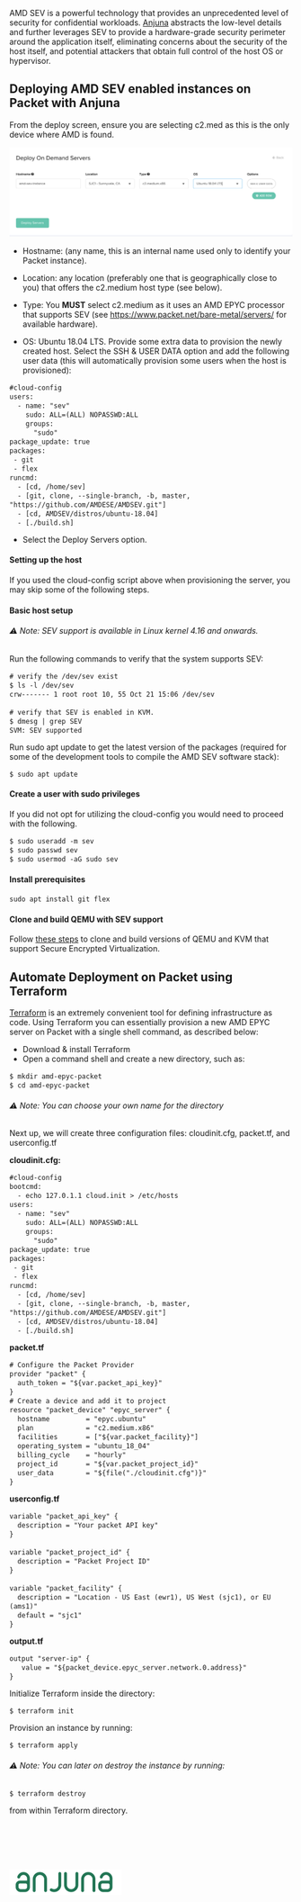 <!--
<meta>
{
    "title":"AMD Sev with Anjuna",
    "description":"Deploying AMD SEV with Anjuna",
    "author":"Mo Lawler",
    "github":"usrdev",
    "email":"mo@packet.com",
    "tag":["AMD", "SEV"]
}
</meta>
-->

AMD SEV is a powerful technology that provides an unprecedented level of security for confidential workloads. [Anjuna](http://.anjuna.io) abstracts the low-level details and further leverages SEV to provide a hardware-grade security perimeter around the application itself, eliminating concerns about the security of the host itself, and potential attackers that obtain full control of the host OS or hypervisor.

## Deploying AMD SEV enabled instances on Packet with Anjuna

From the deploy screen, ensure you are selecting c2.med as this is the only device where AMD is found.

![deploy-amd](/images/amd-sev/deploy-amd.png)

* Hostname: (any name, this is an internal name used only to identify your Packet instance).

* Location: any location (preferably one that is geographically close to you) that offers the c2.medium host type (see below).

* Type: You **MUST** select c2.medium as it uses an AMD EPYC processor that supports SEV (see https://www.packet.net/bare-metal/servers/ for available hardware).

* OS: Ubuntu 18.04 LTS.
    Provide some extra data to provision the newly created host. Select the SSH & USER DATA option and add the following user data (this will automatically provision some users when the host is provisioned):


```
#cloud-config
users:
  - name: "sev"
    sudo: ALL=(ALL) NOPASSWD:ALL
    groups:
      "sudo"
package_update: true
packages:
 - git
 - flex
runcmd:
  - [cd, /home/sev]
  - [git, clone, --single-branch, -b, master, "https://github.com/AMDESE/AMDSEV.git"]
  - [cd, AMDSEV/distros/ubuntu-18.04]
  - [./build.sh]
```
* Select the Deploy Servers option.


#### Setting up the host

If you used the cloud-config script above when provisioning the server, you may skip some of the following steps.

#### Basic host setup

###### ⚠️ Note: SEV support is available in Linux kernel 4.16 and onwards.

Run the following commands to verify that the system supports SEV:

```
# verify the /dev/sev exist
$ ls -l /dev/sev
crw------- 1 root root 10, 55 Oct 21 15:06 /dev/sev

# verify that SEV is enabled in KVM.
$ dmesg | grep SEV
SVM: SEV supported
```
Run sudo apt update to get the latest version of the packages (required for some of the development tools to compile the AMD SEV software stack):

```
$ sudo apt update
```

#### Create a user with sudo privileges
If you did not opt for utilizing the cloud-config you would need to proceed with the following. 
```
$ sudo useradd -m sev
$ sudo passwd sev
$ sudo usermod -aG sudo sev
```

#### Install prerequisites

```
sudo apt install git flex
```

#### Clone and build QEMU with SEV support
Follow [these steps](https://github.com/AMDESE/AMDSEV) to clone and build versions of QEMU and KVM that support Secure Encrypted Virtualization.

## Automate Deployment on Packet using Terraform

[Terraform](https://hashicorp.com/terraform) is an extremely convenient tool for defining infrastructure as code. Using Terraform you can essentially provision a new AMD EPYC server on Packet with a single shell command, as described below:

* Download & install Terraform
* Open a command shell and create a new directory, such as:
```
$ mkdir amd-epyc-packet
$ cd amd-epyc-packet
```
###### ⚠️ Note: You can choose your own name for the directory

Next up, we will create three configuration files: cloudinit.cfg, packet.tf, and userconfig.tf

**cloudinit.cfg:** 
```
#cloud-config
bootcmd:
  - echo 127.0.1.1 cloud.init > /etc/hosts
users:
  - name: "sev"
    sudo: ALL=(ALL) NOPASSWD:ALL
    groups:
      "sudo"
package_update: true
packages:
 - git
 - flex
runcmd:
  - [cd, /home/sev]
  - [git, clone, --single-branch, -b, master, "https://github.com/AMDESE/AMDSEV.git"]
  - [cd, AMDSEV/distros/ubuntu-18.04]
  - [./build.sh]
```

**packet.tf**
```
# Configure the Packet Provider
provider "packet" {
  auth_token = "${var.packet_api_key}"
}
# Create a device and add it to project
resource "packet_device" "epyc_server" {
  hostname         = "epyc.ubuntu"
  plan             = "c2.medium.x86"
  facilities       = ["${var.packet_facility}"]
  operating_system = "ubuntu_18_04"
  billing_cycle    = "hourly"
  project_id       = "${var.packet_project_id}"
  user_data        = "${file("./cloudinit.cfg")}"
}
```

**userconfig.tf**
```
variable "packet_api_key" {
  description = "Your packet API key"
}

variable "packet_project_id" {
  description = "Packet Project ID"
}

variable "packet_facility" {
  description = "Location - US East (ewr1), US West (sjc1), or EU (ams1)"
  default = "sjc1"
}
```

**output.tf**
```
output "server-ip" {
   value = "${packet_device.epyc_server.network.0.address}"
}

```

Initialize Terraform inside the directory:
```
$ terraform init
```

Provision an instance by running:
```
$ terraform apply
```

###### ⚠️ Note: You can later on destroy the instance by running: 
```
$ terraform destroy
```
from within Terraform directory. 

<br> 
<br>
<br>
<br>

![deploy-anjuna-logo](/images/amd-sev/anjuna-logo.png)
